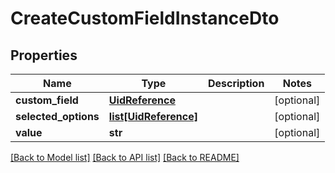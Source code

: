 # CreateCustomFieldInstanceDto

## Properties
Name | Type | Description | Notes
------------ | ------------- | ------------- | -------------
**custom_field** | [**UidReference**](UidReference.md) |  | [optional] 
**selected_options** | [**list[UidReference]**](UidReference.md) |  | [optional] 
**value** | **str** |  | [optional] 

[[Back to Model list]](../README.md#documentation-for-models) [[Back to API list]](../README.md#documentation-for-api-endpoints) [[Back to README]](../README.md)

